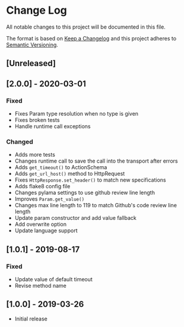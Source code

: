 # Change Log
All notable changes to this project will be documented in this file.

The format is based on [Keep a Changelog](http://keepachangelog.com/)
and this project adheres to [Semantic Versioning](http://semver.org/).

## [Unreleased]

## [2.0.0] - 2020-03-01
### Fixed
- Fixes Param type resolution when no type is given
- Fixes broken tests
- Handle runtime call exceptions

### Changed
- Adds more tests
- Changes runtime call to save the call into the transport after errors
- Adds `get_timeout()` to ActionSchema
- Adds `get_url_host()` method to HttpRequest
- Fixes `HttpResponse.set_header()` to match new specifications
- Adds flake8 config file
- Changes pylama settings to use github review line length
- Improves `Param.get_value()`
- Changes max line length to 119 to match Github's code review line length
- Update param constructor and add value fallback
- Add overwrite option
- Update language support

## [1.0.1] - 2019-08-17
### Fixed
- Update value of default timeout
- Revise method name

## [1.0.0] - 2019-03-26
- Initial release
